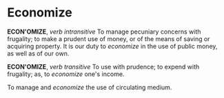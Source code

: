# Economize

**ECON'OMIZE**, _verb intransitive_ To manage pecuniary concerns with frugality; to make a prudent use of money, or of the means of saving or acquiring property. It is our duty to _economize_ in the use of public money, as well as of our own.

**ECON'OMIZE**, _verb transitive_ To use with prudence; to expend with frugality; as, to _economize_ one's income.

To manage and _economize_ the use of circulating medium.